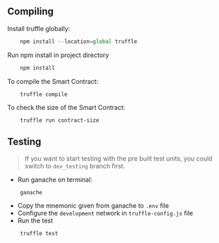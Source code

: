 ## Compiling
Install truffle globally:

```javascript
    npm install --location=global truffle
```
Run npm install in project directory

```javascript
    npm install
```
To compile the Smart Contract:

```solidity
    truffle compile
```
To check the size of the Smart Contract:

```solidity
    truffle run contract-size
```
## Testing
> If you want to start testing with the pre built test units, you could switch to `dev_testing` branch first.
- Run ganache on terminal:

```
    ganache
```

- Copy the mnemonic given from ganache to `.env` file
- Configure the `development` network in `truffle-config.js` file
- Run the test

```
    truffle test
```
